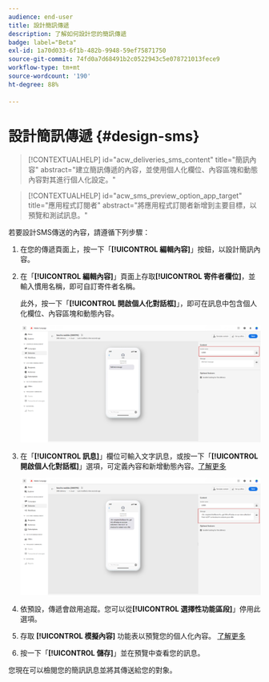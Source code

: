 ```yaml
---
audience: end-user
title: 設計簡訊傳遞
description: 了解如何設計您的簡訊傳遞
badge: label="Beta"
exl-id: 1a70d033-6f1b-482b-9948-59ef75871750
source-git-commit: 74fd0a7d68491b2c0522943c5e078721013fece9
workflow-type: tm+mt
source-wordcount: '190'
ht-degree: 88%

---
```


# 設計簡訊傳遞 {#design-sms}

>[!CONTEXTUALHELP]
>id="acw_deliveries_sms_content"
>title="簡訊內容"
>abstract="建立簡訊傳遞的內容，並使用個人化欄位、內容區塊和動態內容對其進行個人化設定。"

>[!CONTEXTUALHELP]
>id="acw_sms_preview_option_app_target"
>title="應用程式訂閱者"
>abstract="將應用程式訂閱者新增到主要目標，以預覽和測試訊息。"


若要設計SMS傳送的內容，請遵循下列步驟：

1. 在您的傳遞頁面上，按一下「**[!UICONTROL 編輯內容]**」按鈕，以設計簡訊內容。

1. 在「**[!UICONTROL 編輯內容]**」頁面上存取&#x200B;**[!UICONTROL 寄件者欄位]**，並輸入慣用名稱，即可自訂寄件者名稱。

   此外，按一下「**[!UICONTROL 開啟個人化對話框]**」，即可在訊息中包含個人化欄位、內容區塊和動態內容。

   ![](assets/sms_content_1.png)

1. 在「**[!UICONTROL 訊息]**」欄位可輸入文字訊息，或按一下「**[!UICONTROL 開啟個人化對話框]**」選項，可定義內容和新增動態內容。[了解更多](../personalization/gs-personalization.md)

   ![](assets/sms_content_2.png)

1. 依預設，傳遞會啟用追蹤。您可以從&#x200B;**[!UICONTROL 選擇性功能區段]**」停用此選項。

1. 存取 **[!UICONTROL 模擬內容]** 功能表以預覽您的個人化內容。 [了解更多](send-sms.md#preview-sms)

1. 按一下「**[!UICONTROL 儲存]**」並在預覽中查看您的訊息。

您現在可以檢閱您的簡訊訊息並將其傳送給您的對象。
